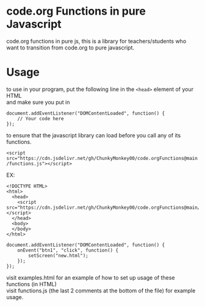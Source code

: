 # code.org Functions in pure Javascript
code.org functions in pure js, this is a library for teachers/students who want to transition from code.org to pure javascript.

# Usage
to use in your program, put the following line in the `<head>` element of your HTML  
and make sure you put in  
```
document.addEventListener("DOMContentLoaded", function() {
    // Your code here
});
```
to ensure that the javascript library can load before you call any of its functions.
  
`<script src="https://cdn.jsdelivr.net/gh/ChunkyMonkey00/code.orgFunctions@main/functions.js"></script>`  

  EX: 
```
<!DOCTYPE HTML>
<html>
  <head>
    <script src="https://cdn.jsdelivr.net/gh/ChunkyMonkey00/code.orgFunctions@main/functions.js"></script>
  </head>
  <body>
  </body>
</html>
```
```
document.addEventListener("DOMContentLoaded", function() {
    onEvent("btn1", "click", function() {
        setScreen("new.html");
    });
});
```  
visit examples.html for an example of how to set up usage of these functions (in HTML)  
visit functions.js (the last 2 comments at the bottom of the file) for example usage.
